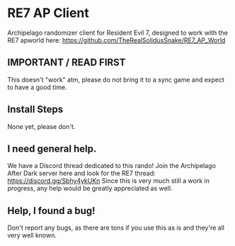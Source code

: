 # RE7 AP Client
Archipelago randomizer client for Resident Evil 7, designed to work with the RE7 apworld here: https://github.com/TheRealSolidusSnake/RE7_AP_World

## IMPORTANT / READ FIRST

This doesn't "work" atm, please do not bring it to a sync game and expect to have a good time.

## Install Steps

None yet, please don't.

## I need general help.

We have a Discord thread dedicated to this rando! Join the Archipelago After Dark server here and look for the RE7 thread: https://discord.gg/Sbhy4ykUKn
Since this is very much still a work in progress, any help would be greatly appreciated as well.

## Help, I found a bug!

Don't report any bugs, as there are tons if you use this as is and they're all very well known.
